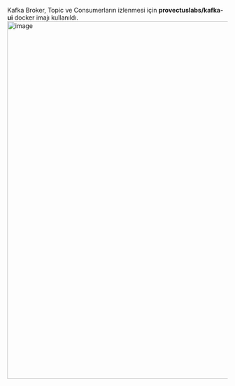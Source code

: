 Kafka Broker, Topic ve Consumerların izlenmesi için <b>provectuslabs/kafka-ui</b> docker imajı kullanıldı.
<img width="2461" height="817" alt="image" src="https://github.com/user-attachments/assets/0f71fe7f-4100-4c37-b116-15f029c23ae4" />
